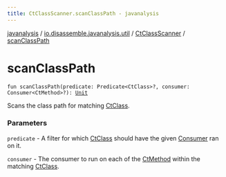 ```yaml
---
title: CtClassScanner.scanClassPath - javanalysis
---
```


[javanalysis](../../index.html) / [io.disassemble.javanalysis.util](../index.html) / [CtClassScanner](index.html) / [scanClassPath](./scan-class-path.html)

# scanClassPath

`fun scanClassPath(predicate: Predicate<CtClass>?, consumer: Consumer<CtMethod>?): `[`Unit`](https://kotlinlang.org/api/latest/jvm/stdlib/kotlin/-unit/index.html)

Scans the class path for matching [CtClass](#).

### Parameters

`predicate` - A filter for which [CtClass](#) should have the given [Consumer](#) ran on it.

`consumer` - The consumer to run on each of the [CtMethod](#) within the matching [CtClass](#).